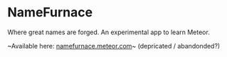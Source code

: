 # NameFurnace

Where great names are forged. An experimental app to learn Meteor.

~Available here: [namefurnace.meteor.com](http://namefurnace.meteor.com)~ (depricated / abandonded?)
